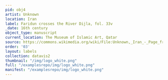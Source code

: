 ```yaml
---
pid: obj4
artist: Unknown
location: Iran
label: Faridun crosses the River Dijla, fol. 33v
_date: 16th century
object_type: manuscript
current_location: The Museum of Islamic Art, Qatar
source: https://commons.wikimedia.org/wiki/File:Unknown,_Iran_-_Page_from_the_Shahnama_of_Shah_Tahmasp_-_Google_Art_Project.jpg
order: '03'
layout: labels
collection: datavis2
thumbnail: "/img/logo_white.png"
full: "/examplesrepo/img/logo_white.png"
manifest: "/examplesrepo/img/logo_white.png"
---
```

